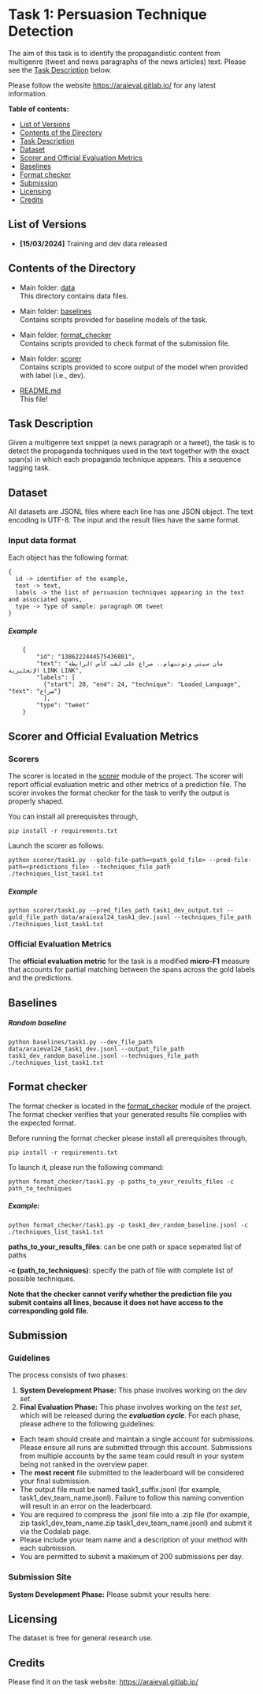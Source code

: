# Task 1: Persuasion Technique Detection


The aim of this task is to identify the propagandistic content from multigenre (tweet and news paragraphs of the news articles) text. Please see the [Task Description](#task-description) below.

Please follow the website https://araieval.gitlab.io/ for any latest information.


__Table of contents:__
- [List of Versions](#list-of-versions)
- [Contents of the Directory](#contents-of-the-directory)
- [Task Description](#task-description)
- [Dataset](#dataset)
- [Scorer and Official Evaluation Metrics](#scorer-and-official-evaluation-metrics)
- [Baselines](#baselines)
- [Format checker](#format-checker)
- [Submission](#submission)
- [Licensing](#licensing)
- [Credits](#Credits)

## List of Versions
* __[15/03/2024]__  Training and dev data released


## Contents of the Directory
* Main folder: [data](./data)<br/>
  This directory contains data files.
* Main folder: [baselines](./baselines)<br/>
	Contains scripts provided for baseline models of the task.
* Main folder: [format_checker](./format_checker)<br/>
	Contains scripts provided to check format of the submission file.
* Main folder: [scorer](./scorer)<br/>
	Contains scripts provided to score output of the model when provided with label (i.e., dev).

* [README.md](./README.md) <br/>
	This file!

## Task Description
Given a multigenre text snippet (a news paragraph or a tweet), the task is to detect the propaganda techniques used in the text together with the exact span(s) in which each propaganda technique appears. This a sequence tagging task.

## Dataset
All datasets are JSONL files where each line has one JSON object. The text encoding is UTF-8.
The input and the result files have the same format.

### Input data format
Each object has the following format:
```
{
  id -> identifier of the example,
  text -> text,
  labels -> the list of persuasion techniques appearing in the text and associated spans,
  type -> Type of sample: paragraph OR tweet
}
```
##### Example
```
    {
        "id": "1386222444575436801",
        "text": "مان سيتي وتوتنهام.. صراع على لقب كأس الرابطة الإنجليزية LINK LINK", 
        "labels": [
          {"start": 20, "end": 24, "technique": "Loaded_Language", "text": "صراع"}
          ], 
        "type": "tweet"
    }
```


## Scorer and Official Evaluation Metrics

### Scorers

The scorer is located in the [scorer](scorer) module of the project. The scorer will report official evaluation metric and other metrics of a prediction file. The scorer invokes the format checker for the task to verify the output is properly shaped.
<!-- It also handles checking if the provided predictions file contains all tweets from the gold one. -->


You can install all prerequisites through,
```
pip install -r requirements.txt
```
Launch the scorer as follows:
```
python scorer/task1.py --gold-file-path=<path_gold_file> --pred-file-path=<predictions_file> --techniques_file_path ./techniques_list_task1.txt
```

##### Example

```
python scorer/task1.py --pred_files_path task1_dev_output.txt --gold_file_path data/araieval24_task1_dev.jsonl --techniques_file_path ./techniques_list_task1.txt
```

### Official Evaluation Metrics
The **official evaluation metric** for the task is a modified **micro-F1** measure that accounts for partial matching between the spans across the gold labels and the predictions.


## Baselines

##### Random baseline
```
python baselines/task1.py --dev_file_path data/araieval24_task1_dev.jsonl --output_file_path task1_dev_random_baseline.jsonl --techniques_file_path ./techniques_list_task1.txt
 ```
<!---If you submit the predictions of the baseline on the development set for 1A to the shared task website, you would get a micro-F1 score of 0.5405.--->

<!---If you submit the predictions of the baseline on the development set for 1B to the shared task website, you would get a micro-F1 score of 0.0938.--->


## Format checker

The format checker is located in the [format_checker](format_checker) module of the project. The format checker verifies that your generated results file complies with the expected format.

Before running the format checker please install all prerequisites through,
```
pip install -r requirements.txt
```

To launch it, please run the following command:

```
python format_checker/task1.py -p paths_to_your_results_files -c path_to_techniques
```

##### Example:
```
python format_checker/task1.py -p task1_dev_random_baseline.jsonl -c ./techniques_list_task1.txt
```

**paths_to_your_results_files**: can be one path or space seperated list of paths

**-c (path_to_techniques)**: specify the path of file with complete list of possible techniques.

**Note that the checker cannot verify whether the prediction file you submit contains all lines, because it does not have access to the corresponding gold file.**


## Submission

### Guidelines
The process consists of two phases:

1. **System Development Phase:** This phase involves working on the *dev set*.
2. **Final Evaluation Phase:** This phase involves working on the *test set*, which will be released during the ***evaluation cycle***.
For each phase, please adhere to the following guidelines:

- Each team should create and maintain a single account for submissions. Please ensure all runs are submitted through this account. Submissions from multiple accounts by the same team could result in your system being not ranked in the overview paper.
- The **most recent** file submitted to the leaderboard will be considered your final submission.
- The output file must be named task1_suffix.jsonl (for example, task1_dev_team_name.jsonl). Failure to follow this naming convention will result in an error on the leaderboard.
- You are required to compress the .jsonl file into a .zip file (for example, zip task1_dev_team_name.zip task1_dev_team_name.jsonl) and submit it via the Codalab page.
- Please include your team name and a description of your method with each submission.
- You are permitted to submit a maximum of 200 submissions per day.

### Submission Site
**System Development Phase:** Please submit your results here: <!---https://codalab.lisn.upsaclay.fr/competitions/14563--->

<!---**Final Evaluation Phase:** Please submit your results here: https://codalab.lisn.upsaclay.fr/competitions/15099--->

## Licensing
The dataset is free for general research use.


## Credits
Please find it on the task website: https://araieval.gitlab.io/
